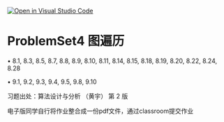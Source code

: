 [![Open in Visual Studio Code](https://classroom.github.com/assets/open-in-vscode-718a45dd9cf7e7f842a935f5ebbe5719a5e09af4491e668f4dbf3b35d5cca122.svg)](https://classroom.github.com/online_ide?assignment_repo_id=11094858&assignment_repo_type=AssignmentRepo)
# ProblemSet4 图遍历

• 8.1, 8.3, 8.5, 8.7, 8.8, 8.9, 8.10, 8.11, 8.14, 8.15, 8.18, 8.19, 8.20, 8.22, 8.24, 8.28

• 9.1, 9.2, 9.3, 9.4, 9.5, 9.8, 9.10

习题出处：算法设计与分析 （黄宇） 第 2 版

电子版同学自行将作业整合成一份pdf文件，通过classroom提交作业
